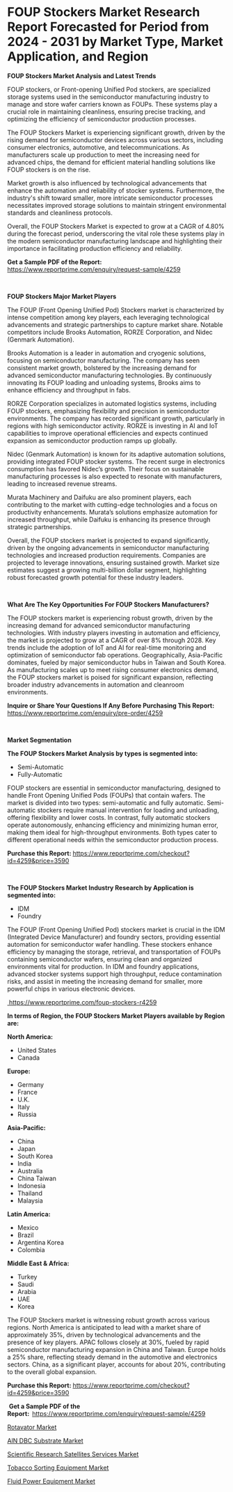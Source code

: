 <p><h1>FOUP Stockers Market Research Report Forecasted for Period from 2024 -  2031 by Market Type, Market Application, and Region</h1></p><p><strong>FOUP Stockers Market Analysis and Latest Trends</strong></p>
<p><p>FOUP stockers, or Front-opening Unified Pod stockers, are specialized storage systems used in the semiconductor manufacturing industry to manage and store wafer carriers known as FOUPs. These systems play a crucial role in maintaining cleanliness, ensuring precise tracking, and optimizing the efficiency of semiconductor production processes. </p><p>The FOUP Stockers Market is experiencing significant growth, driven by the rising demand for semiconductor devices across various sectors, including consumer electronics, automotive, and telecommunications. As manufacturers scale up production to meet the increasing need for advanced chips, the demand for efficient material handling solutions like FOUP stockers is on the rise. </p><p>Market growth is also influenced by technological advancements that enhance the automation and reliability of stocker systems. Furthermore, the industry's shift toward smaller, more intricate semiconductor processes necessitates improved storage solutions to maintain stringent environmental standards and cleanliness protocols. </p><p>Overall, the FOUP Stockers Market is expected to grow at a CAGR of 4.80% during the forecast period, underscoring the vital role these systems play in the modern semiconductor manufacturing landscape and highlighting their importance in facilitating production efficiency and reliability.</p></p>
<p><strong>Get a Sample PDF of the Report:&nbsp;</strong> <a href="https://www.reportprime.com/enquiry/request-sample/4259">https://www.reportprime.com/enquiry/request-sample/4259</a></p>
<p>&nbsp;</p>
<p><strong>FOUP Stockers Major Market Players</strong></p>
<p><p>The FOUP (Front Opening Unified Pod) Stockers market is characterized by intense competition among key players, each leveraging technological advancements and strategic partnerships to capture market share. Notable competitors include Brooks Automation, RORZE Corporation, and Nidec (Genmark Automation).</p><p>Brooks Automation is a leader in automation and cryogenic solutions, focusing on semiconductor manufacturing. The company has seen consistent market growth, bolstered by the increasing demand for advanced semiconductor manufacturing technologies. By continuously innovating its FOUP loading and unloading systems, Brooks aims to enhance efficiency and throughput in fabs.</p><p>RORZE Corporation specializes in automated logistics systems, including FOUP stockers, emphasizing flexibility and precision in semiconductor environments. The company has recorded significant growth, particularly in regions with high semiconductor activity. RORZE is investing in AI and IoT capabilities to improve operational efficiencies and expects continued expansion as semiconductor production ramps up globally.</p><p>Nidec (Genmark Automation) is known for its adaptive automation solutions, providing integrated FOUP stocker systems. The recent surge in electronics consumption has favored Nidec’s growth. Their focus on sustainable manufacturing processes is also expected to resonate with manufacturers, leading to increased revenue streams.</p><p>Murata Machinery and Daifuku are also prominent players, each contributing to the market with cutting-edge technologies and a focus on productivity enhancements. Murata’s solutions emphasize automation for increased throughput, while Daifuku is enhancing its presence through strategic partnerships.</p><p>Overall, the FOUP stockers market is projected to expand significantly, driven by the ongoing advancements in semiconductor manufacturing technologies and increased production requirements. Companies are projected to leverage innovations, ensuring sustained growth. Market size estimates suggest a growing multi-billion dollar segment, highlighting robust forecasted growth potential for these industry leaders.</p></p>
<p>&nbsp;</p>
<p><strong>What Are The Key Opportunities For FOUP Stockers Manufacturers?</strong></p>
<p><p>The FOUP stockers market is experiencing robust growth, driven by the increasing demand for advanced semiconductor manufacturing technologies. With industry players investing in automation and efficiency, the market is projected to grow at a CAGR of over 8% through 2028. Key trends include the adoption of IoT and AI for real-time monitoring and optimization of semiconductor fab operations. Geographically, Asia-Pacific dominates, fueled by major semiconductor hubs in Taiwan and South Korea. As manufacturing scales up to meet rising consumer electronics demand, the FOUP stockers market is poised for significant expansion, reflecting broader industry advancements in automation and cleanroom environments.</p></p>
<p><strong>Inquire or Share Your Questions If Any Before Purchasing This Report:</strong> <a href="https://www.reportprime.com/enquiry/pre-order/4259">https://www.reportprime.com/enquiry/pre-order/4259</a></p>
<p>&nbsp;</p>
<p><strong>Market Segmentation</strong></p>
<p><strong>The FOUP Stockers Market Analysis by types is segmented into:</strong></p>
<p><ul><li>Semi-Automatic</li><li>Fully-Automatic</li></ul></p>
<p><p>FOUP stockers are essential in semiconductor manufacturing, designed to handle Front Opening Unified Pods (FOUPs) that contain wafers. The market is divided into two types: semi-automatic and fully automatic. Semi-automatic stockers require manual intervention for loading and unloading, offering flexibility and lower costs. In contrast, fully automatic stockers operate autonomously, enhancing efficiency and minimizing human error, making them ideal for high-throughput environments. Both types cater to different operational needs within the semiconductor production process.</p></p>
<p><strong>Purchase this Report:&nbsp;</strong><a href="https://www.reportprime.com/checkout?id=4259&price=3590">https://www.reportprime.com/checkout?id=4259&price=3590</a></p>
<p>&nbsp;</p>
<p><strong>The FOUP Stockers Market Industry Research by Application is segmented into:</strong></p>
<p><ul><li>IDM</li><li>Foundry</li></ul></p>
<p><p>The FOUP (Front Opening Unified Pod) stockers market is crucial in the IDM (Integrated Device Manufacturer) and foundry sectors, providing essential automation for semiconductor wafer handling. These stockers enhance efficiency by managing the storage, retrieval, and transportation of FOUPs containing semiconductor wafers, ensuring clean and organized environments vital for production. In IDM and foundry applications, advanced stocker systems support high throughput, reduce contamination risks, and assist in meeting the increasing demand for smaller, more powerful chips in various electronic devices.</p></p>
<p><a href="https://www.reportprime.com/foup-stockers-r4259">&nbsp;https://www.reportprime.com/foup-stockers-r4259</a></p>
<p><strong>In terms of Region, the FOUP Stockers Market Players available by Region are:</strong></p>
<p>
    <p> <strong> North America: </strong>
        <ul>
            <li>United States</li>
            <li>Canada</li>
        </ul>
        </p> 
    <p> <strong> Europe: </strong>
        <ul>
            <li>Germany</li>
            <li>France</li>
            <li>U.K.</li>
            <li>Italy</li>
            <li>Russia</li>
        </ul>
        </p> 
    <p> <strong> Asia-Pacific: </strong>
        <ul>
            <li>China</li>
            <li>Japan</li>
            <li>South Korea</li>
            <li>India</li>
            <li>Australia</li>
            <li>China Taiwan</li>
            <li>Indonesia</li>
            <li>Thailand</li>
            <li>Malaysia</li>
        </ul>
        </p> 
    <p> <strong> Latin America: </strong>
        <ul>
            <li>Mexico</li>
            <li>Brazil</li>
            <li>Argentina Korea</li>
            <li>Colombia</li>
        </ul>
        </p> 
    <p> <strong> Middle East & Africa: </strong>
        <ul>
            <li>Turkey</li>
            <li>Saudi</li>
            <li>Arabia</li>
            <li>UAE</li>
            <li>Korea</li>
        </ul>
    </p>
    </p>
<p><p>The FOUP Stockers market is witnessing robust growth across various regions. North America is anticipated to lead with a market share of approximately 35%, driven by technological advancements and the presence of key players. APAC follows closely at 30%, fueled by rapid semiconductor manufacturing expansion in China and Taiwan. Europe holds a 25% share, reflecting steady demand in the automotive and electronics sectors. China, as a significant player, accounts for about 20%, contributing to the overall global expansion.</p></p>
<p><strong>Purchase this Report: </strong><a href="https://www.reportprime.com/checkout?id=4259&price=3590">https://www.reportprime.com/checkout?id=4259&price=3590</a></p>
<p>&nbsp;<strong>Get a Sample PDF of the Report:&nbsp;&nbsp;</strong><a href="https://www.reportprime.com/enquiry/request-sample/4259">https://www.reportprime.com/enquiry/request-sample/4259</a></p>
<p><strong></strong></p>
<p><p><a href="https://www.linkedin.com/pulse/global-rotavator-market-product-type-application-region-companies-pa6te?trackingId=5MeYAwc2TNmDMglpm0AXjg%3D%3D">Rotavator Market</a></p><p><a href="https://github.com/WillowBruen/Market-Research-Report-List-1/blob/main/aln-dbc-substrate-market.md">AlN DBC Substrate Market</a></p><p><a href="https://issuu.com/reportprime-2/docs/scientific-research-satellites-serv_5813f4994413ff">Scientific Research Satellites Services Market</a></p><p><a href="https://issuu.com/reportprime-2/docs/tobacco-sorting-equipment-market-si_2124c56fd5b2f2">Tobacco Sorting Equipment Market</a></p><p><a href="https://www.linkedin.com/pulse/global-fluid-power-equipment-market-opportunities-forecast-period-suqve?trackingId=C0m5qT48QUicCgZLn%2BH7Og%3D%3D">Fluid Power Equipment Market</a></p></p>